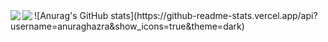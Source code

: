  <a href="https://github.com/anuraghazra/github-readme-stats">
  <img align="left" src="https://github-readme-stats-sage-phi.vercel.app/api?username=Horachan22&show_icons=true&count_private=ture" />
</a>
<a href="https://github.com/anuraghazra/github-readme-stats">
  <img align="left" src="https://github-readme-stats-sage-phi.vercel.app/api/top-langs/?username=Horachan22&hide=Jupyter%20Notebook" />
</a>
![Anurag's GitHub stats](https://github-readme-stats.vercel.app/api?username=anuraghazra&show_icons=true&theme=dark)

<!--
**Horachan22/Horachan22** is a ✨ _special_ ✨ repository because its `README.md` (this file) appears on your GitHub profile.

Here are some ideas to get you started:

- 🔭 I’m currently working on ...
- 🌱 I’m currently learning ...
- 👯 I’m looking to collaborate on ...
- 🤔 I’m looking for help with ...
- 💬 Ask me about ...
- 📫 How to reach me: ...
- 😄 Pronouns: ...
- ⚡ Fun fact: ...
-->
